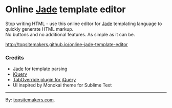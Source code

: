 
# Online [Jade](http://jade-lang.com/) template editor

Stop writing HTML - use this online editor for [Jade](http://jade-lang.com/) templating language to quickly generate HTML markup.  
No buttons and no additional features. As simple as it can be.

http://topsitemakers.github.io/online-jade-template-editor

### Credits

- [Jade](http://jade-lang.com/) for template parsing
- [jQuery](http://jquery.com/)
- [TabOverride plugin for jQuery](https://github.com/wjbryant/taboverride)
- UI inspired by Monokai theme for Sublime Text

<hr>

By: [topsitemakers.com](http://www.topsitemakers.com).
